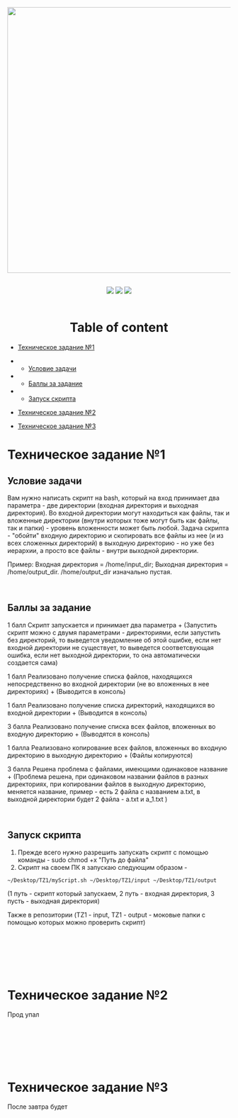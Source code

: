 <p align="center"><img src="https://misterbant.ru/wp-content/uploads/2018/01/spanch-bob.png" width="600px"></p>
<br/>
<div align="center"><img src="https://img.shields.io/badge/don-paypal-yellow.svg"> 
                    <img src="https://img.shields.io/badge/don-patreon-yellow.svg">
                    <img src="https://img.shields.io/badge/don-liberapay-yellow.svg">
</div>

<br/>
<h1 align='center'>Table of content</h1>

* [Техническое задание №1](#техническое-задание-1)
* * [Условие задачи](#условие-задачи)
* * [Баллы за задание](#баллы-за-задание)
* * [Запуск скрипта](#запуск-скрипта)

* [Техническое задание №2](#техническое-задание-2)

* [Техническое задание №3](#техническое-задание-3)



# Техническое задание №1


## Условие задачи

Вам нужно написать скрипт на bash, который на вход принимает два параметра - две директории (входная директория и выходная директория). 
Во входной директории могут находиться как файлы, так и вложенные директории (внутри которых тоже могут быть как файлы, так и папки) - уровень вложенности может быть любой. 
Задача скрипта - "обойти" входную директорию и скопировать все файлы из нее (и из всех сложенных директорий) в выходную директорию - но уже без иерархии, а просто все файлы - внутри выходной директории.

Пример:
Входная директория = /home/input_dir; Выходная директория = /home/output_dir.
/home/output_dir изначально пустая.


<br/>



## Баллы за задание

1 балл Скрипт запускается и принимает два параметра + 
(Запустить скрипт можно с двумя параметрами - директориями, если запустить без директорий, то выведется уведомление об этой ошибке, если нет входной директории не существует, то выведется соответсвующая ошибка, если нет выходной директории, то она автоматически создается сама)

1 балл Реализовано получение списка файлов, находящихся непосредственно во входной директории (не во вложенных в нее директориях) +
(Выводится в консоль)

1 балл Реализовано получение списка директорий, находящихся во входной директории + 
(Выводится в консоль)

3 балла Реализовано получение списка всех файлов, вложенных во входную директорию +
(Выводятся в консоль)

1 балла Реализовано копирование всех файлов, вложенных во входную директорию в выходную директорию +
(Файлы копируются)

3 балла Решена проблема с файлами, имеющими одинаковое название + 
(Проблема решена, при одинаковом названии файлов в разных директориях, при копировании файлов в выходную директорию, меняется название, 
пример - есть 2 файла с названием a.txt, в выходной директории будет 2 файла - a.txt и a_1.txt )

<br/>


## Запуск скрипта

1. Прежде всего нужно разрешить запускать скрипт с помощью команды - sudo chmod +x "Путь до файла" <br/>
2. Скрипт на своем ПК я запускаю следующим образом -
```sh
~/Desktop/TZ1/myScript.sh ~/Desktop/TZ1/input ~/Desktop/TZ1/output
```
(1 путь - скрипт который запускаем, 2 путь - входная директория, 3 пусть - выходная директория)

Также в репозитории (TZ1 - input, TZ1 - output - моковые папки с помощью которых можно проверить скрипт)

<br/><br/><br/><br/><br/>

# Техническое задание №2
<p>Прод упал</p>


<br/><br/><br/><br/><br/>

# Техническое задание №3
<p>После завтра будет</p>
